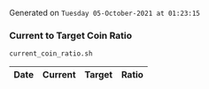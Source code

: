 Generated on `Tuesday 05-October-2021 at 01:23:15`

### Current to Target Coin Ratio
`current_coin_ratio.sh`

Date|Current|Target|Ratio
---|---|---|---
